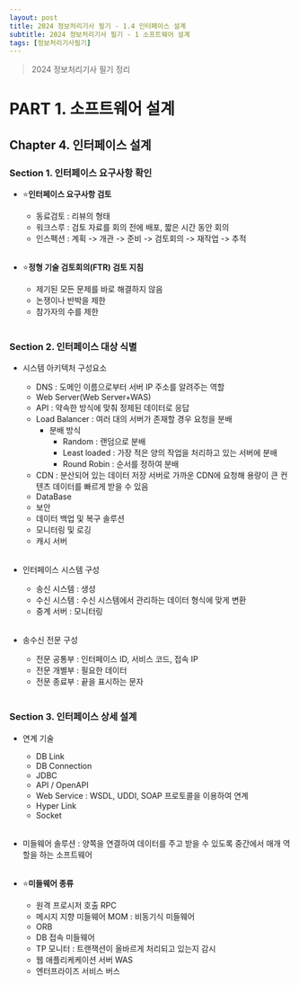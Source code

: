 ```yaml
---
layout: post
title: 2024 정보처리기사 필기 - 1.4 인터페이스 설계
subtitle: 2024 정보처리기사 필기 - 1 소프트웨어 설계
tags: [정보처리기사필기]
---
```

> 2024 정보처리기사 필기 정리

# PART 1. 소프트웨어 설계
## Chapter 4. 인터페이스 설계
### Section 1. 인터페이스 요구사항 확인

- ⭐**인터페이스 요구사항 검토**
  - 동료검토 : 리뷰의 형태
  - 워크스루 : 검토 자료를 회의 전에 배포, 짧은 시간 동안 회의
  - 인스펙션 : 계획 -> 개관 -> 준비 -> 검토회의 -> 재작업 -> 추적
<br/><br/>

- ⭐**정형 기술 검토회의(FTR) 검토 지침**
  - 제기된 모든 문제를 바로 해결하지 않음
  - 논쟁이나 반박을 제한
  - 참가자의 수를 제한
<br/><br/>

### Section 2. 인터페이스 대상 식별
- 시스템 아키텍처 구성요소
  - DNS : 도메인 이름으로부터 서버 IP 주소를 알려주는 역할
  - Web Server(Web Server+WAS)
  - API : 약속한 방식에 맞춰 정제된 데이터로 응답
  - Load Balancer : 여러 대의 서버가 존재할 경우 요청을 분배
    - 분배 방식
      - Random : 랜덤으로 분배
      - Least loaded : 가장 적은 양의 작업을 처리하고 있는 서버에 분배
      - Round Robin : 순서를 정하여 분배
  - CDN : 분산되어 있는 데이터 저장 서버로 가까운 CDN에 요청해 용량이 큰 컨텐츠 데이터를 빠르게 받을 수 있음
  - DataBase
  - 보안
  - 데이터 백업 및 복구 솔루션
  - 모니터링 및 로깅
  - 캐시 서버
<br/><br/>

- 인터페이스 시스템 구성
  - 송신 시스템 : 생성
  - 수신 시스템 : 수신 시스템에서 관리하는 데이터 형식에 맞게 변환
  - 중계 서버 : 모니터링
<br/><br/>

- 송수신 전문 구성
  - 전문 공통부 : 인터페이스 ID, 서비스 코드, 접속 IP
  - 전문 개별부 : 필요한 데이터
  - 전문 종료부 : 끝을 표시하는 문자
<br/><br/>

### Section 3. 인터페이스 상세 설계
- 연계 기술
  - DB Link
  - DB Connection
  - JDBC
  - API / OpenAPI
  - Web Service : WSDL, UDDI, SOAP 프로토콜을 이용하여 연계
  - Hyper Link
  - Socket
<br/><br/>

- 미들웨어 솔루션 : 양쪽을 연결하여 데이터를 주고 받을 수 있도록 중간에서 매개 역할을 하는 소프트웨어
<br/><br/>

- ⭐**미들웨어 종류**
  - 원격 프로시저 호출 RPC
  - 메시지 지향 미들웨어 MOM : 비동기식 미들웨어
  - ORB
  - DB 접속 미들웨어
  - TP 모니터 : 트랜잭션이 올바르게 처리되고 있는지 감시
  - 웹 애플리케케이션 서버 WAS
  - 엔터프라이즈 서비스 버스
